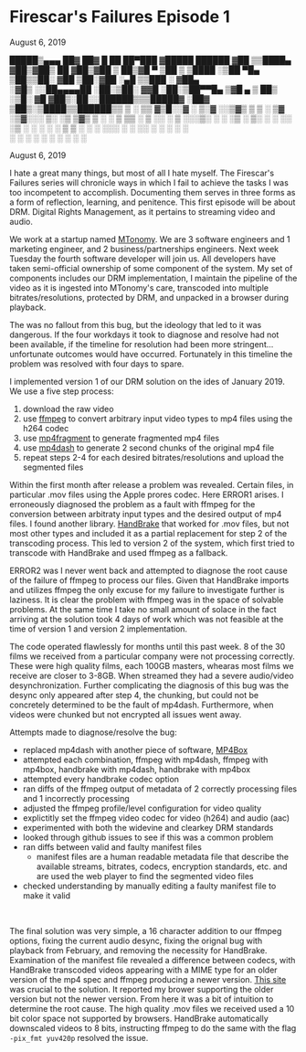 # Firescar's Failures Episode 1
August 6, 2019

  █████▒▄▄▄       ██▓ ██▓     █    ██  ██▀███  ▓█████   ██████ 
▓██   ▒▒████▄    ▓██▒▓██▒     ██  ▓██▒▓██ ▒ ██▒▓█   ▀ ▒██    ▒ 
▒████ ░▒██  ▀█▄  ▒██▒▒██░    ▓██  ▒██░▓██ ░▄█ ▒▒███   ░ ▓██▄   
░▓█▒  ░░██▄▄▄▄██ ░██░▒██░    ▓▓█  ░██░▒██▀▀█▄  ▒▓█  ▄   ▒   ██▒
░▒█░    ▓█   ▓██▒░██░░██████▒▒▒█████▓ ░██▓ ▒██▒░▒████▒▒██████▒▒
 ▒ ░    ▒▒   ▓▒█░░▓  ░ ▒░▓  ░░▒▓▒ ▒ ▒ ░ ▒▓ ░▒▓░░░ ▒░ ░▒ ▒▓▒ ▒ ░
 ░       ▒   ▒▒ ░ ▒ ░░ ░ ▒  ░░░▒░ ░ ░   ░▒ ░ ▒░ ░ ░  ░░ ░▒  ░ ░
 ░ ░     ░   ▒    ▒ ░  ░ ░    ░░░ ░ ░   ░░   ░    ░   ░  ░  ░  
             ░  ░ ░      ░  ░   ░        ░        ░  ░      ░  
                                                               

August 6, 2019


I hate a great many things, but most of all I hate myself. The Firescar's Failures series will chronicle ways in which I fail to achieve the tasks I was too incompetent to accomplish. Documenting them serves in three forms as a form of reflection, learning, and penitence. This first episode will be about DRM. Digital Rights Management, as it pertains to streaming video and audio.
<br/>

We work at a startup named [MTonomy](mtonomy.com). We are 3 software engineers and 1 marketing engineer, and 2 business/partnerships engineers. Next week Tuesday the fourth software developer will join us. All developers have taken semi-official ownership of some component of the system. My set of components includes our DRM implementation, I maintain the pipeline of the video as it is ingested into MTonomy's care, transcoded into multiple bitrates/resolutions, protected by DRM, and unpacked in a browser during playback.
<br/>

The was no fallout from this bug, but the ideology that led to it was dangerous. If the four workdays it took to diagnose and resolve had not been available, if the timeline for resolution had been more stringent... unfortunate outcomes would have occurred. Fortunately in this timeline the problem was resolved with four days to spare.
<br/>

I implemented version 1 of our DRM solution on the ides of January 2019. We use a five step process:
1. download the raw video
2. use [ffmpeg](https://ffmpeg.org) to convert arbitrary input video types to mp4 files using the h264 codec
3. use [mp4fragment](https://www.bento4.com) to generate fragmented mp4 files
4. use [mp4dash](https://www.bento4.com) to generate 2 second chunks of the original mp4 file
5. repeat steps 2-4 for each desired bitrates/resolutions and upload the segmented files

Within the first month after release a problem was revealed. Certain files, in particular .mov files using the Apple prores codec. Here ERROR1 arises. I erroneously diagnosed the problem as a fault with ffmpeg for the conversion between arbitraty input types and the desired output of mp4 files. I found another library. [HandBrake](https://handbrake.fr) that worked for .mov files, but not most other types and included it as a partial replacement for step 2 of the transcoding process. This led to version 2 of the system, which first tried to transcode with HandBrake and used ffmpeg as a fallback.
<br/>

ERROR2 was I never went back and attempted to diagnose the root cause of the failure of ffmpeg to process our files.  Given that HandBrake imports and utilizes ffmpeg the only excuse for my failure to investigate further is laziness. It is clear the problem with ffmpeg was in the space of solvable problems. At the same time I take no small amount of solace in the fact arriving at the solution took 4 days of work which was not feasible at the time of version 1 and version 2 implementation.
<br/>

The code operated flawlessly for months until this past week. 8 of the 30 films we received from a particular company were not processing correctly. These were high quality films, each 100GB masters, whearas most films we receive are closer to 3-8GB. When streamed they had a severe audio/video desynchronization. Further complicating the diagnosis of this bug was the desync only appeared after step 4, the chunking, but could not be concretely determined to be the fault of mp4dash. Furthermore, when videos were chunked but not encrypted all issues went away.

Attempts made to diagnose/resolve the bug:
<br/>

- replaced mp4dash with another piece of software, [MP4Box](https://gpac.wp.imt.fr/mp4box/)
- attempted each combination, ffmpeg with mp4dash, ffmpeg with mp4box, handbrake with mp4dash, handbrake with mp4box
- attempted every handbrake codec option
- ran diffs of the ffmpeg output of metadata of 2 correctly processing files and 1 incorrectly processing
- adjusted the ffmpeg profile/level configuration for video quality
- explictitly set the ffmpeg video codec for video (h264) and audio (aac)
- experimented with both the widevine and clearkey DRM standards
- looked through github issues to see if this was a common problem
- ran diffs between valid and faulty manifest files 
  - manifest files are a human readable metadata file that describe the available streams, bitrates, codecs, encryption standards, etc. and are used the web player to find the segmented video files
- checked understanding by manually editing a faulty manifest file to make it valid

<br/>

The final solution was very simple, a 16 character addition to our ffmpeg options, fixing the current audio desync, fixing the orignal bug with playback from February, and removing the necessity for HandBrake. Examination of the manifest file revealed a difference between codecs, with HandBrake transcoded videos appearing with a MIME type for an older version of the mp4 spec and ffmpeg producing a newer version. [This site](https://cconcolato.github.io/media-mime-support) was crucial to the solution. It reported my brower supporting the older version but not the newer version. From here it was a bit of intuition to determine the root cause. The high quality .mov files we received used a 10 bit color space not supported by browsers. HandBrake automatically downscaled videos to 8 bits, instructing ffmpeg to do the same with the flag `-pix_fmt yuv420p` resolved the issue.
